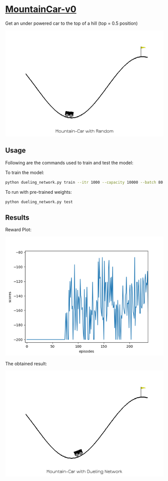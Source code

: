# [MountainCar-v0](https://github.com/openai/gym/wiki/MountainCar-v0)
Get an under powered car to the top of a hill (top = 0.5 position)

<p align="center">
  <img src="/assets/mountaincar_random.gif">
</p>

## Usage
Following are the commands used to train and test the model:

To train the model:
```bash
python dueling_network.py train --itr 1000 --capacity 10000 --batch 80 --save True --plot True
```

To run with pre-trained weights:
```bash
python dueling_network.py test
```

## Results
Reward Plot:
<p align="center">
  <img src="/assets/mountaincar_loss.png">
</p>

The obtained result:
<p align="center">
  <img src="/assets/mountaincar_duelingnet.gif">
</p>
